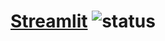 # [Streamlit](https://streamlit.io) ![status](https://github.com/pmareke/streamlit/actions/workflows/app.yml/badge.svg)
